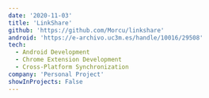 ```yaml
---
date: '2020-11-03'
title: 'LinkShare'
github: 'https://github.com/Morcu/linkshare'
android: 'https://e-archivo.uc3m.es/handle/10016/29508'
tech:
  - Android Development
  - Chrome Extension Development
  - Cross-Platform Synchronization
company: 'Personal Project'
showInProjects: False
---
```

